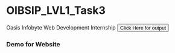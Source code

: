 # OIBSIP_LVL1_Task3
Oasis Infobyte Web Development Internship
<a href="https://somnathbiswas.github.io/OIBSIP_LVL1_Task3/">
  <button>Click Here for output</button>
</a>

<h3>Demo for Website</h3>


